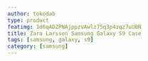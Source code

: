 ```yaml
---
author: tokodab
type: product
featimg: 1d6qADZPNAjppzvAwlz75q3p4zqz7uUBN
title: Zara Larsson Samsung Galaxy S9 Case
tags: [samsung, galaxy, s9]
category: [samsung]
---
```


